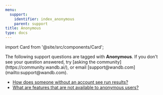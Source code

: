 ```yaml
---
menu:
  support:
    identifier: index_anonymous
    parent: support
title: Anonymous
type: docs
---
```


import Card from '@site/src/components/Card';

<Card className="card-support-index">
  <p>The following support questions are tagged with <b>Anonymous</b>. If you don't see 
your question answered, try [asking the community](https://community.wandb.ai/), 
or email [support@wandb.com](mailto:support@wandb.com).</p>
</Card>

- [How does someone without an account see run results?](run_results_anonymous_mode.md)
- [What are features that are not available to anonymous users?](anon_users_unavailable_features.md)
